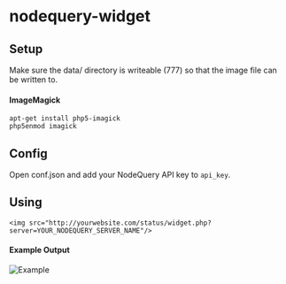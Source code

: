 # nodequery-widget

## Setup

Make sure the data/ directory is writeable (777) so that the image file can be written to.

#### ImageMagick

```apt-get install php5-imagick```  
```php5enmod imagick```

## Config

Open conf.json and add your NodeQuery API key to `api_key`.

## Using

```<img src="http://yourwebsite.com/status/widget.php?server=YOUR_NODEQUERY_SERVER_NAME"/>```

#### Example Output

![Example](http://i.imgur.com/xGLkDW7.png)